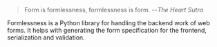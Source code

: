 >Form is formlessness, formlessness is form.
>--_The Heart Sutra_

Formlessness is a Python library for handling the backend work of web forms. It helps with generating the form specification for the frontend, serialization and validation.
